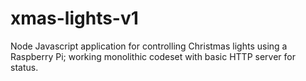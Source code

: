 # xmas-lights-v1
Node Javascript application for controlling Christmas lights using a Raspberry Pi; working monolithic codeset with basic HTTP server for status.
